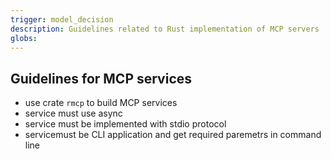 ```yaml
---
trigger: model_decision
description: Guidelines related to Rust implementation of MCP servers
globs: 
---
```


## Guidelines for MCP services

- use crate `rmcp` to build MCP services
- service must use async 
- service must be implemented with stdio protocol
- servicemust be CLI application and get required paremetrs in command line
